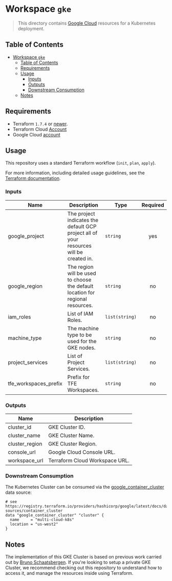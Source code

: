 # Workspace `gke`

> This directory contains [Google Cloud](https://registry.terraform.io/providers/hashicorp/google/) resources for a Kubernetes deployment.

## Table of Contents

<!-- TOC -->
* [Workspace `gke`](#workspace-gke)
  * [Table of Contents](#table-of-contents)
  * [Requirements](#requirements)
  * [Usage](#usage)
    * [Inputs](#inputs)
    * [Outputs](#outputs)
    * [Downstream Consumption](#downstream-consumption)
  * [Notes](#notes)
<!-- TOC -->

## Requirements

* Terraform `1.7.4` or [newer](https://developer.hashicorp.com/terraform/downloads).
* Terraform Cloud [Account](https://app.terraform.io/session)
* Google Cloud [account](https://console.cloud.google.com/)

## Usage

This repository uses a standard Terraform workflow (`init`, `plan`, `apply`).

For more information, including detailed usage guidelines, see the [Terraform documentation](https://developer.hashicorp.com/terraform/cli/commands).

<!-- BEGIN_TF_DOCS -->
### Inputs

| Name | Description | Type | Required |
|------|-------------|------|:--------:|
| google_project | The project indicates the default GCP project all of your resources will be created in. | `string` | yes |
| google_region | The region will be used to choose the default location for regional resources. | `string` | no |
| iam_roles | List of IAM Roles. | `list(string)` | no |
| machine_type | The machine type to be used for the GKE nodes. | `string` | no |
| project_services | List of Project Services. | `list(string)` | no |
| tfe_workspaces_prefix | Prefix for TFE Workspaces. | `string` | no |

### Outputs

| Name | Description |
|------|-------------|
| cluster_id | GKE Cluster ID. |
| cluster_name | GKE Cluster Name. |
| cluster_region | GKE Cluster Region. |
| console_url | Google Cloud Console URL. |
| workspace_url | Terraform Cloud Workspace URL. |
<!-- END_TF_DOCS -->

### Downstream Consumption

The Kubernetes Cluster can be consumed via the [google_container_cluster](https://registry.terraform.io/providers/hashicorp/google/latest/docs/data-sources/container_cluster) data source:

```hcl
# see https://registry.terraform.io/providers/hashicorp/google/latest/docs/data-sources/container_cluster
data "google_container_cluster" "cluster" {
  name     = "multi-cloud-k8s"
  location = "us-west2"
}
```

## Notes

The implementation of this GKE Cluster is based on previous work carried out by [Bruno Schaatsbergen](https://github.com/bschaatsbergen/proxying-your-way-into-gke). If you're looking to setup a private GKE Cluster, we recommend checking out this repository to understand how to access it, and manage the resources inside using Terraform.
